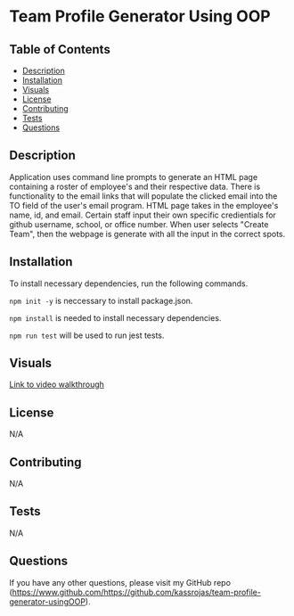  # Team Profile Generator Using OOP

## Table of Contents

* [Description](#description)
* [Installation](#installation)
* [Visuals](#visuals)
* [License](#license)
* [Contributing](#contributing)
* [Tests](#tests)
* [Questions](#questions)

## Description

Application uses command line prompts to generate an HTML page containing a roster of employee's and their respective data. There is functionality to the email links that will populate the clicked email into the TO field of the user's email program. HTML page takes in the employee's name, id, and email. Certain staff input their own specific credientials for github username, school, or office number. When user selects "Create Team", then the webpage is generate with all the input in the correct spots. 


## Installation

To install necessary dependencies, run the following commands. 

```npm init -y``` is neccessary to install package.json. 

```npm install``` is needed to install necessary dependencies. 

```npm run test``` will be used to run jest tests.

## Visuals

[Link to video walkthrough](https://drive.google.com/file/d/1sCv53Myp5s-fRzR-Lr8ABkal-p7W95an/view)

## License

N/A

## Contributing

N/A

## Tests

N/A

## Questions

If you have any other questions, please visit my GitHub repo (https://www.github.com/https://github.com/kassrojas/team-profile-generator-usingOOP).

